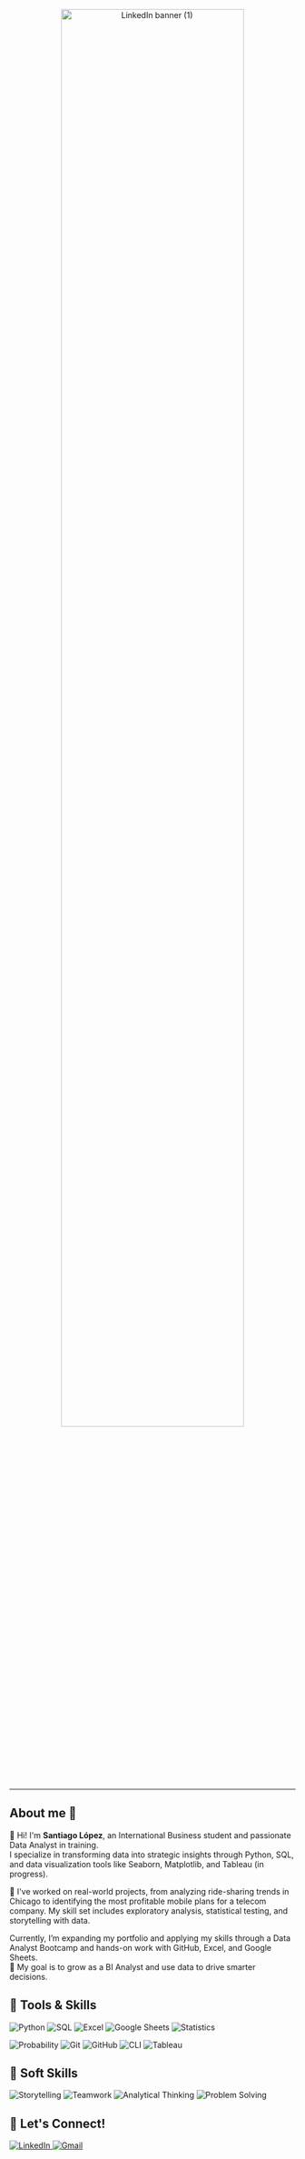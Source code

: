 
<p align="center">
  <img src="https://github.com/user-attachments/assets/e9526d07-c103-4b2e-8a72-c09236b4f95f" alt="LinkedIn banner (1)" width="80%"/>
</p>



---

## About me 💼

👋 Hi! I'm **Santiago López**, an International Business student and passionate Data Analyst in training.  
I specialize in transforming data into strategic insights through Python, SQL, and data visualization tools like Seaborn, Matplotlib, and Tableau (in progress).

🚀 I've worked on real-world projects, from analyzing ride-sharing trends in Chicago to identifying the most profitable mobile plans for a telecom company. My skill set includes exploratory analysis, statistical testing, and storytelling with data.

Currently, I’m expanding my portfolio and applying my skills through a Data Analyst Bootcamp and hands-on work with GitHub, Excel, and Google Sheets.  
🎯 My goal is to grow as a BI Analyst and use data to drive smarter decisions.

## 🚀 Tools & Skills

<!-- Primera fila de badges -->
<p align="left">
  <img src="https://img.shields.io/badge/Python-3776AB?style=for-the-badge&logo=python&logoColor=white" alt="Python"/>
  <img src="https://img.shields.io/badge/SQL-4479A1?style=for-the-badge&logo=postgresql&logoColor=white" alt="SQL"/>
  <img src="https://img.shields.io/badge/Microsoft_Excel-217346?style=for-the-badge&logo=microsoft-excel&logoColor=white" alt="Excel"/>
  <img src="https://img.shields.io/badge/Google_Sheets-34A853?style=for-the-badge&logo=google-sheets&logoColor=white" alt="Google Sheets"/>
  <img src="https://img.shields.io/badge/Statistics-00599C?style=for-the-badge&logo=databricks&logoColor=white" alt="Statistics"/>
</p>

<!-- Segunda fila de badges -->
<p align="left">
  <img src="https://img.shields.io/badge/Probability-2D9CDB?style=for-the-badge&logo=matrix&logoColor=white" alt="Probability"/>
  <img src="https://img.shields.io/badge/Git-F05032?style=for-the-badge&logo=git&logoColor=white" alt="Git"/>
  <img src="https://img.shields.io/badge/GitHub-181717?style=for-the-badge&logo=github&logoColor=white" alt="GitHub"/>
  <img src="https://img.shields.io/badge/CLI-555555?style=for-the-badge&logo=gnubash&logoColor=white" alt="CLI"/>
  <img src="https://img.shields.io/badge/Tableau-E97627?style=for-the-badge&logo=tableau&logoColor=white" alt="Tableau"/>
</p>

## 🧠 Soft Skills

<p align="left">
  <img src="https://img.shields.io/badge/Storytelling-8B5CF6?style=for-the-badge&logo=bookstack&logoColor=white" alt="Storytelling"/>
  <img src="https://img.shields.io/badge/Teamwork-4ADE80?style=for-the-badge&logo=teams&logoColor=white" alt="Teamwork"/>
  <img src="https://img.shields.io/badge/Analytical_Thinking-06B6D4?style=for-the-badge&logo=abstract&logoColor=white" alt="Analytical Thinking"/>
  <img src="https://img.shields.io/badge/Problem_Solving-F59E42?style=for-the-badge&logo=mediamodifier&logoColor=white" alt="Problem Solving"/>
</p>


## 🤝 Let's Connect!

<a href="https://www.linkedin.com/in/santiago-lopez-data-analyst/" target="_blank">
  <img src="https://img.shields.io/badge/LinkedIn-0A66C2?style=for-the-badge&logo=linkedin&logoColor=white" alt="LinkedIn"/>
</a>
<a href="mailto:santiagocast.colegionaciones@gmail.com" target="_blank">
  <img src="https://img.shields.io/badge/Gmail-D14836?style=for-the-badge&logo=gmail&logoColor=white" alt="Gmail"/>
</a>







<!--
**Sanlc10/Sanlc10** is a ✨ special ✨ repository because its `README.md` (this file) appears on your GitHub profile.
-->

